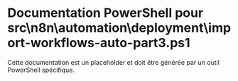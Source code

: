 # Documentation PowerShell pour src\n8n\automation\deployment\import-workflows-auto-part3.ps1

Cette documentation est un placeholder et doit être générée par un outil PowerShell spécifique.
